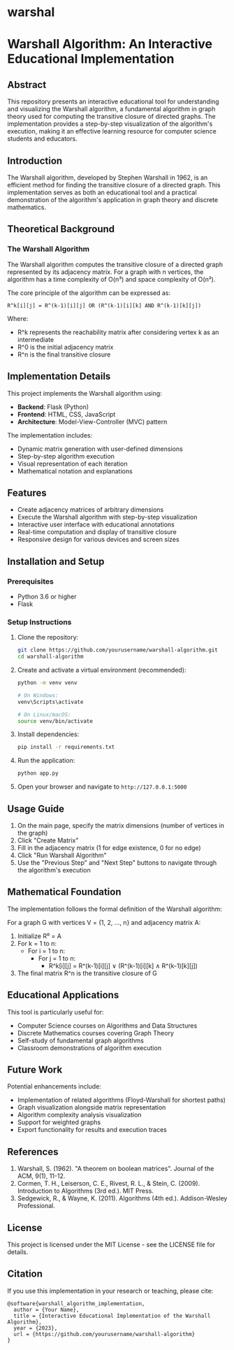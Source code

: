 # warshal
# Warshall Algorithm: An Interactive Educational Implementation

## Abstract
This repository presents an interactive educational tool for understanding and visualizing the Warshall algorithm, a fundamental algorithm in graph theory used for computing the transitive closure of directed graphs. The implementation provides a step-by-step visualization of the algorithm's execution, making it an effective learning resource for computer science students and educators.

## Introduction
The Warshall algorithm, developed by Stephen Warshall in 1962, is an efficient method for finding the transitive closure of a directed graph. This implementation serves as both an educational tool and a practical demonstration of the algorithm's application in graph theory and discrete mathematics.

## Theoretical Background
### The Warshall Algorithm
The Warshall algorithm computes the transitive closure of a directed graph represented by its adjacency matrix. For a graph with n vertices, the algorithm has a time complexity of O(n³) and space complexity of O(n²).

The core principle of the algorithm can be expressed as:
```
R^k[i][j] = R^(k-1)[i][j] OR (R^(k-1)[i][k] AND R^(k-1)[k][j])
```

Where:
- R^k represents the reachability matrix after considering vertex k as an intermediate
- R^0 is the initial adjacency matrix
- R^n is the final transitive closure

## Implementation Details
This project implements the Warshall algorithm using:
- **Backend**: Flask (Python)
- **Frontend**: HTML, CSS, JavaScript
- **Architecture**: Model-View-Controller (MVC) pattern

The implementation includes:
- Dynamic matrix generation with user-defined dimensions
- Step-by-step algorithm execution
- Visual representation of each iteration
- Mathematical notation and explanations

## Features
- Create adjacency matrices of arbitrary dimensions
- Execute the Warshall algorithm with step-by-step visualization
- Interactive user interface with educational annotations
- Real-time computation and display of transitive closure
- Responsive design for various devices and screen sizes

## Installation and Setup
### Prerequisites
- Python 3.6 or higher
- Flask

### Setup Instructions
1. Clone the repository:
   ```bash
   git clone https://github.com/yourusername/warshall-algorithm.git
   cd warshall-algorithm
   ```

2. Create and activate a virtual environment (recommended):
   ```bash
   python -m venv venv
   
   # On Windows:
   venv\Scripts\activate
   
   # On Linux/macOS:
   source venv/bin/activate
   ```

3. Install dependencies:
   ```bash
   pip install -r requirements.txt
   ```

4. Run the application:
   ```bash
   python app.py
   ```

5. Open your browser and navigate to `http://127.0.0.1:5000`

## Usage Guide
1. On the main page, specify the matrix dimensions (number of vertices in the graph)
2. Click "Create Matrix"
3. Fill in the adjacency matrix (1 for edge existence, 0 for no edge)
4. Click "Run Warshall Algorithm"
5. Use the "Previous Step" and "Next Step" buttons to navigate through the algorithm's execution

## Mathematical Foundation
The implementation follows the formal definition of the Warshall algorithm:

For a graph G with vertices V = {1, 2, ..., n} and adjacency matrix A:
1. Initialize R⁰ = A
2. For k = 1 to n:
   - For i = 1 to n:
     - For j = 1 to n:
       - R^k[i][j] = R^(k-1)[i][j] ∨ (R^(k-1)[i][k] ∧ R^(k-1)[k][j])
3. The final matrix R^n is the transitive closure of G

## Educational Applications
This tool is particularly useful for:
- Computer Science courses on Algorithms and Data Structures
- Discrete Mathematics courses covering Graph Theory
- Self-study of fundamental graph algorithms
- Classroom demonstrations of algorithm execution

## Future Work
Potential enhancements include:
- Implementation of related algorithms (Floyd-Warshall for shortest paths)
- Graph visualization alongside matrix representation
- Algorithm complexity analysis visualization
- Support for weighted graphs
- Export functionality for results and execution traces

## References
1. Warshall, S. (1962). "A theorem on boolean matrices". Journal of the ACM, 9(1), 11-12.
2. Cormen, T. H., Leiserson, C. E., Rivest, R. L., & Stein, C. (2009). Introduction to Algorithms (3rd ed.). MIT Press.
3. Sedgewick, R., & Wayne, K. (2011). Algorithms (4th ed.). Addison-Wesley Professional.

## License
This project is licensed under the MIT License - see the LICENSE file for details.

## Citation
If you use this implementation in your research or teaching, please cite:
```
@software{warshall_algorithm_implementation,
  author = {Your Name},
  title = {Interactive Educational Implementation of the Warshall Algorithm},
  year = {2023},
  url = {https://github.com/yourusername/warshall-algorithm}
}
